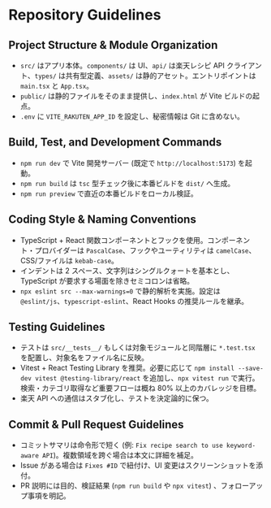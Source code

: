 # Repository Guidelines

## Project Structure & Module Organization
- `src/` はアプリ本体。`components/` は UI、`api/` は楽天レシピ API クライアント、`types/` は共有型定義、`assets/` は静的アセット。エントリポイントは `main.tsx` と `App.tsx`。
- `public/` は静的ファイルをそのまま提供し、`index.html` が Vite ビルドの起点。
- `.env` に `VITE_RAKUTEN_APP_ID` を設定し、秘密情報は Git に含めない。

## Build, Test, and Development Commands
- `npm run dev` で Vite 開発サーバー (既定で `http://localhost:5173`) を起動。
- `npm run build` は `tsc` 型チェック後に本番ビルドを `dist/` へ生成。
- `npm run preview` で直近の本番ビルドをローカル検証。

## Coding Style & Naming Conventions
- TypeScript + React 関数コンポーネントとフックを使用。コンポーネント・プロバイダーは `PascalCase`、フックやユーティリティは `camelCase`、CSS/ファイルは `kebab-case`。
- インデントは 2 スペース、文字列はシングルクォートを基本とし、TypeScript が要求する場面を除きセミコロンは省略。
- `npx eslint src --max-warnings=0` で静的解析を実施。設定は `@eslint/js`、`typescript-eslint`、React Hooks の推奨ルールを継承。

## Testing Guidelines
- テストは `src/__tests__/` もしくは対象モジュールと同階層に `*.test.tsx` を配置し、対象名をファイル名に反映。
- Vitest + React Testing Library を推奨。必要に応じて `npm install --save-dev vitest @testing-library/react` を追加し、`npx vitest run` で実行。検索・カテゴリ取得など重要フローは概ね 80% 以上のカバレッジを目標。
- 楽天 API への通信はスタブ化し、テストを決定論的に保つ。

## Commit & Pull Request Guidelines
- コミットサマリは命令形で短く (例: `Fix recipe search to use keyword-aware API`)。複数領域を跨ぐ場合は本文に詳細を補足。
- Issue がある場合は `Fixes #ID` で紐付け、UI 変更はスクリーンショットを添付。
- PR 説明には目的、検証結果 (`npm run build` や `npx vitest`) 、フォローアップ事項を明記。
